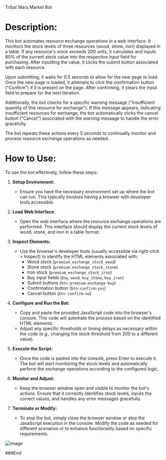 Tribal Wars Market Bot

# Description:

This bot automates resource exchange operations in a web interface. It monitors the stock levels of three resources (wood, stone, iron) displayed in a table. If any resource's stock exceeds 200 units, it calculates and inputs 80% of the current stock value into the respective input field for purchasing. After inputting the value, it clicks the submit button associated with each resource.

Upon submitting, it waits for 0.5 seconds to allow for the new page to load. Once the new page is loaded, it attempts to click the confirmation button ("Confirm") if it is present on the page. After confirming, it clears the input field to prepare for the next iteration.

Additionally, the bot checks for a specific warning message ("Insufficient quantity of this resource for exchange"). If this message appears, indicating insufficient resources for exchange, the bot automatically clicks the cancel button ("Cancel") associated with the warning message to handle the error gracefully.

The bot repeats these actions every 5 seconds to continually monitor and process resource exchange operations as needed.

# How to Use:

To use the bot effectively, follow these steps:

1. **Setup Environment:**
   - Ensure you have the necessary environment set up where the bot can run. This typically involves having a browser with developer tools accessible.

2. **Load Web Interface:**
   - Open the web interface where the resource exchange operations are performed. This interface should display the current stock levels of wood, stone, and iron in a table format.

3. **Inspect Elements:**
   - Use the browser's developer tools (usually accessible via right-click > Inspect) to identify the HTML elements associated with:
     - Wood stock (`premium_exchange_stock_wood`)
     - Stone stock (`premium_exchange_stock_stone`)
     - Iron stock (`premium_exchange_stock_iron`)
     - Buy input fields (`buy_wood`, `buy_stone`, `buy_iron`)
     - Submit buttons (`btn-premium-exchange-buy`)
     - Confirmation button (`btn-confirm-yes`)
     - Cancel button (`btn-confirm-no`)

4. **Configure and Run the Bot:**
   - Copy and paste the provided JavaScript code into the browser's console. This code will automate the process based on the identified HTML elements.
   - Adjust any specific thresholds or timing delays as necessary within the code (e.g., changing the stock threshold from 200 to a different value).

5. **Execute the Script:**
   - Once the code is pasted into the console, press Enter to execute it. The bot will start monitoring the stock levels and automatically perform the exchange operations according to the configured logic.

6. **Monitor and Adjust:**
   - Keep the browser window open and visible to monitor the bot's actions. Ensure that it correctly identifies stock levels, inputs the correct values, and handles any error messages gracefully.

7. **Terminate or Modify:**
   - To stop the bot, simply close the browser window or stop the JavaScript execution in the console. Modify the code as needed for different scenarios or to enhance functionality based on specific requirements.

![image](https://github.com/selcukeraslan/tribalwarsMarketBot/assets/29748165/1b025b08-7ae2-4fc6-978e-d0e0f73bca91)



###End
